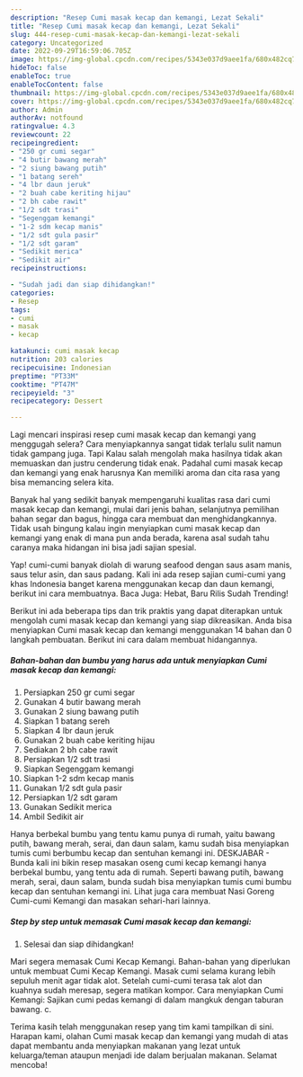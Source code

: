 ```yaml
---
description: "Resep Cumi masak kecap dan kemangi, Lezat Sekali"
title: "Resep Cumi masak kecap dan kemangi, Lezat Sekali"
slug: 444-resep-cumi-masak-kecap-dan-kemangi-lezat-sekali
category: Uncategorized
date: 2022-09-29T16:59:06.705Z
image: https://img-global.cpcdn.com/recipes/5343e037d9aee1fa/680x482cq70/cumi-masak-kecap-dan-kemangi-foto-resep-utama.jpg
hideToc: false
enableToc: true
enableTocContent: false
thumbnail: https://img-global.cpcdn.com/recipes/5343e037d9aee1fa/680x482cq70/cumi-masak-kecap-dan-kemangi-foto-resep-utama.jpg
cover: https://img-global.cpcdn.com/recipes/5343e037d9aee1fa/680x482cq70/cumi-masak-kecap-dan-kemangi-foto-resep-utama.jpg
author: Admin
authorAv: notfound
ratingvalue: 4.3
reviewcount: 22
recipeingredient:
- "250 gr cumi segar"
- "4 butir bawang merah"
- "2 siung bawang putih"
- "1 batang sereh"
- "4 lbr daun jeruk"
- "2 buah cabe keriting hijau"
- "2 bh cabe rawit"
- "1/2 sdt trasi"
- "Segenggam kemangi"
- "1-2 sdm kecap manis"
- "1/2 sdt gula pasir"
- "1/2 sdt garam"
- "Sedikit merica"
- "Sedikit air"
recipeinstructions:

- "Sudah jadi dan siap dihidangkan!"
categories:
- Resep
tags:
- cumi
- masak
- kecap

katakunci: cumi masak kecap 
nutrition: 203 calories
recipecuisine: Indonesian
preptime: "PT33M"
cooktime: "PT47M"
recipeyield: "3"
recipecategory: Dessert

---
```



Lagi mencari inspirasi resep cumi masak kecap dan kemangi yang menggugah selera? Cara menyiapkannya sangat tidak terlalu sulit namun tidak gampang juga. Tapi Kalau salah mengolah maka hasilnya tidak akan memuaskan dan justru cenderung tidak enak. Padahal cumi masak kecap dan kemangi yang enak harusnya Kan memiliki aroma dan cita rasa yang bisa memancing selera kita.


Banyak hal yang sedikit banyak mempengaruhi kualitas rasa dari cumi masak kecap dan kemangi, mulai dari jenis bahan, selanjutnya pemilihan bahan segar dan bagus, hingga cara membuat dan menghidangkannya. Tidak usah bingung kalau ingin menyiapkan cumi masak kecap dan kemangi yang enak di mana pun anda berada, karena asal sudah tahu caranya maka hidangan ini bisa jadi sajian spesial.

Yap! cumi-cumi banyak diolah di warung seafood dengan saus asam manis, saus telur asin, dan saus padang. Kali ini ada resep sajian cumi-cumi yang khas Indonesia banget karena menggunakan kecap dan daun kemangi, berikut ini cara membuatnya. Baca Juga: Hebat, Baru Rilis Sudah Trending!


Berikut ini ada beberapa tips dan trik praktis yang dapat diterapkan untuk mengolah cumi masak kecap dan kemangi yang siap dikreasikan. Anda bisa menyiapkan Cumi masak kecap dan kemangi menggunakan 14 bahan dan 0 langkah pembuatan. Berikut ini cara dalam membuat hidangannya.

<!--inarticleads1-->

##### Bahan-bahan dan bumbu yang harus ada untuk menyiapkan Cumi masak kecap dan kemangi:

1. Persiapkan 250 gr cumi segar
1. Gunakan 4 butir bawang merah
1. Gunakan 2 siung bawang putih
1. Siapkan 1 batang sereh
1. Siapkan 4 lbr daun jeruk
1. Gunakan 2 buah cabe keriting hijau
1. Sediakan 2 bh cabe rawit
1. Persiapkan 1/2 sdt trasi
1. Siapkan Segenggam kemangi
1. Siapkan 1-2 sdm kecap manis
1. Gunakan 1/2 sdt gula pasir
1. Persiapkan 1/2 sdt garam
1. Gunakan Sedikit merica
1. Ambil Sedikit air


Hanya berbekal bumbu yang tentu kamu punya di rumah, yaitu bawang putih, bawang merah, serai, dan daun salam, kamu sudah bisa menyiapkan tumis cumi berbumbu kecap dan sentuhan kemangi ini. DESKJABAR - Bunda kali ini bikin resep masakan oseng cumi kecap kemangi hanya berbekal bumbu, yang tentu ada di rumah. Seperti bawang putih, bawang merah, serai, daun salam, bunda sudah bisa menyiapkan tumis cumi bumbu kecap dan sentuhan kemangi ini. Lihat juga cara membuat Nasi Goreng Cumi-cumi Kemangi dan masakan sehari-hari lainnya. 

<!--inarticleads2-->

##### Step by step untuk memasak Cumi masak kecap dan kemangi:


1. Selesai dan siap dihidangkan!

Mari segera memasak Cumi Kecap Kemangi. Bahan-bahan yang diperlukan untuk membuat Cumi Kecap Kemangi. Masak cumi selama kurang lebih sepuluh menit agar tidak alot. Setelah cumi-cumi terasa tak alot dan kuahnya sudah meresap, segera matikan kompor. Cara menyiapkan Cumi Kemangi: Sajikan cumi pedas kemangi di dalam mangkuk dengan taburan bawang. c. 

Terima kasih telah menggunakan resep yang tim kami tampilkan di sini. Harapan kami, olahan Cumi masak kecap dan kemangi yang mudah di atas dapat membantu anda menyiapkan makanan yang lezat untuk keluarga/teman ataupun menjadi ide dalam berjualan makanan. Selamat mencoba!
